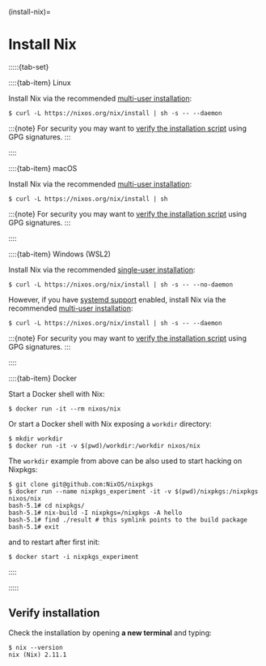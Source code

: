 (install-nix)=

# Install Nix

:::::{tab-set}

::::{tab-item} Linux

Install Nix via the recommended [multi-user installation]:

```shell-session
$ curl -L https://nixos.org/nix/install | sh -s -- --daemon
```

:::{note}
For security you may want to [verify the installation script] using GPG signatures.
:::

::::

::::{tab-item} macOS

Install Nix via the recommended [multi-user installation]:

```shell-session
$ curl -L https://nixos.org/nix/install | sh
```

:::{note}
For security you may want to [verify the installation script] using GPG signatures.
:::

::::

::::{tab-item} Windows (WSL2)

Install Nix via the recommended [single-user installation]:

```shell-session
$ curl -L https://nixos.org/nix/install | sh -s -- --no-daemon
```

However, if you have [systemd support] enabled, install Nix via the recommended [multi-user installation]:

```shell-session
$ curl -L https://nixos.org/nix/install | sh -s -- --daemon
```

:::{note}
For security you may want to [verify the installation script] using GPG signatures.
:::

[systemd support]: https://learn.microsoft.com/en-us/windows/wsl/wsl-config#systemd-support

::::

::::{tab-item} Docker

Start a Docker shell with Nix:

```shell-session
$ docker run -it --rm nixos/nix
```

Or start a Docker shell with Nix exposing a `workdir` directory:

```shell-session
$ mkdir workdir
$ docker run -it -v $(pwd)/workdir:/workdir nixos/nix
```

The `workdir` example from above can be also used to start hacking on Nixpkgs:

```shell-session
$ git clone git@github.com:NixOS/nixpkgs
$ docker run --name nixpkgs_experiment -it -v $(pwd)/nixpkgs:/nixpkgs nixos/nix
bash-5.1# cd nixpkgs/
bash-5.1# nix-build -I nixpkgs=/nixpkgs -A hello
bash-5.1# find ./result # this symlink points to the build package
bash-5.1# exit
```
and to restart after first init:
```shell-session
$ docker start -i nixpkgs_experiment
```

::::

:::::

## Verify installation

Check the installation by opening **a new terminal** and typing:

```shell-session
$ nix --version
nix (Nix) 2.11.1
```

[multi-user installation]: https://nixos.org/manual/nix/stable/installation/multi-user.html
[single-user installation]: https://nixos.org/manual/nix/stable/installation/single-user.html
[verify the installation script]: https://nixos.org/download.html#nix-verify-installation
